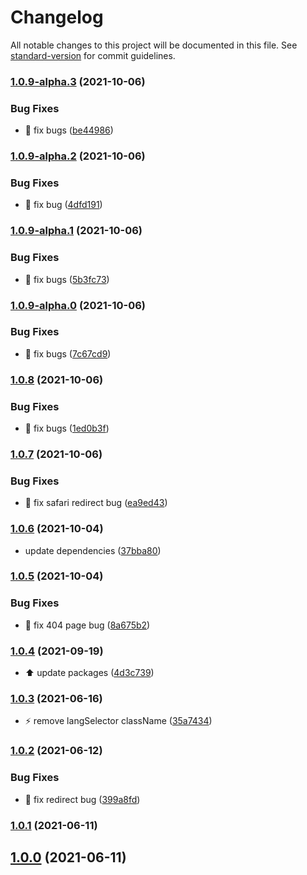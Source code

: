 # Changelog

All notable changes to this project will be documented in this file. See [standard-version](https://github.com/conventional-changelog/standard-version) for commit guidelines.

### [1.0.9-alpha.3](https://github.com/85Ryan/gatsby-plugin-usei18n/compare/v1.0.9-alpha.2...v1.0.9-alpha.3) (2021-10-06)


### Bug Fixes

* :bug: fix bugs ([be44986](https://github.com/85Ryan/gatsby-plugin-usei18n/commit/be449861b89d28fcdaf851b0813bfdb77fea8086))

### [1.0.9-alpha.2](https://github.com/85Ryan/gatsby-plugin-usei18n/compare/v1.0.9-alpha.1...v1.0.9-alpha.2) (2021-10-06)


### Bug Fixes

* :bug: fix bug ([4dfd191](https://github.com/85Ryan/gatsby-plugin-usei18n/commit/4dfd191293a24b828dee4468b7b1c4d4bec3ff89))

### [1.0.9-alpha.1](https://github.com/85Ryan/gatsby-plugin-usei18n/compare/v1.0.9-alpha.0...v1.0.9-alpha.1) (2021-10-06)


### Bug Fixes

* :bug: fix bugs ([5b3fc73](https://github.com/85Ryan/gatsby-plugin-usei18n/commit/5b3fc732731620e7e3ab19b3efc33bfbaa905185))

### [1.0.9-alpha.0](https://github.com/85Ryan/gatsby-plugin-usei18n/compare/v1.0.8...v1.0.9-alpha.0) (2021-10-06)


### Bug Fixes

* :bug: fix bugs ([7c67cd9](https://github.com/85Ryan/gatsby-plugin-usei18n/commit/7c67cd9574c82abd0a7c425be4aab40db0c4ef05))

### [1.0.8](https://github.com/85Ryan/gatsby-plugin-usei18n/compare/v1.0.7...v1.0.8) (2021-10-06)


### Bug Fixes

* :bug: fix bugs ([1ed0b3f](https://github.com/85Ryan/gatsby-plugin-usei18n/commit/1ed0b3f9f3ea996b321d74403e57976dcdbc3050))

### [1.0.7](https://github.com/85Ryan/gatsby-plugin-usei18n/compare/v1.0.6...v1.0.7) (2021-10-06)


### Bug Fixes

* :bug: fix safari redirect bug ([ea9ed43](https://github.com/85Ryan/gatsby-plugin-usei18n/commit/ea9ed430f77c859e5d39001708f7a26799b209b6))

### [1.0.6](https://github.com/85Ryan/gatsby-plugin-usei18n/compare/v1.0.5...v1.0.6) (2021-10-04)


* update dependencies ([37bba80](https://github.com/85Ryan/gatsby-plugin-usei18n/commit/37bba806d2e03d7b9d39f55c42cc21f3ba7fde00))

### [1.0.5](https://github.com/85Ryan/gatsby-plugin-usei18n/compare/v1.0.4...v1.0.5) (2021-10-04)


### Bug Fixes

* :bug: fix 404 page bug ([8a675b2](https://github.com/85Ryan/gatsby-plugin-usei18n/commit/8a675b21caf34830fc03b4889a64485490bb61c4))

### [1.0.4](https://github.com/85Ryan/gatsby-plugin-usei18n/compare/v1.0.3...v1.0.4) (2021-09-19)


* :arrow_up: update packages ([4d3c739](https://github.com/85Ryan/gatsby-plugin-usei18n/commit/4d3c73975fe7270a5ae3f51c8090ecae6a0d4802))

### [1.0.3](https://github.com/85Ryan/gatsby-plugin-usei18n/compare/v1.0.2...v1.0.3) (2021-06-16)


* :zap: remove langSelector className ([35a7434](https://github.com/85Ryan/gatsby-plugin-usei18n/commit/35a7434bfb7d766b139e9211f59621f734d867af))

### [1.0.2](https://github.com/85Ryan/gatsby-plugin-usei18n/compare/v1.0.1...v1.0.2) (2021-06-12)


### Bug Fixes

* :bug: fix redirect bug ([399a8fd](https://github.com/85Ryan/gatsby-plugin-usei18n/commit/399a8fdb3d69abf7b7abf20db22dd5251fb6b38b))

### [1.0.1](https://github.com/85Ryan/gatsby-plugin-usei18n/compare/v1.0.0...v1.0.1) (2021-06-11)

## [1.0.0](https://github.com/85Ryan/gatsby-plugin-usei18n/compare/v1.0.1...v1.0.0) (2021-06-11)
